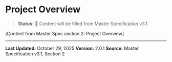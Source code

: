 # Project Overview

> **Status:** 🔄 Content will be filled from Master Specification v3.1

[Content from Master Spec section 2: Project Overview]

---

**Last Updated:** October 29, 2025
**Version:** 2.0.1
**Source:** Master Specification v3.1, Section 2
